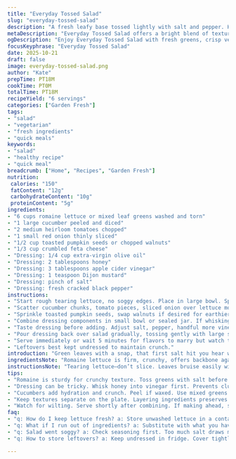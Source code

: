 ```yaml
---
title: "Everyday Tossed Salad"
slug: "everyday-tossed-salad"
description: "A fresh leafy base tossed lightly with salt and pepper. Heaps of crisp ingredients piled on top. Dressing whisked smooth; tangy with honey sweetness, balanced with apple cider vinegar. Tossed just enough to coat leaves without wilting. Variations include substituting romaine for mixed greens and swapping walnuts for toasted pumpkin seeds for a nutty crunch. A fast prep keeps textures bright and flavors sharp. Great for quick meals or sides. Serves six easily. Timing flexible with emphasis on fresh, vibrant ingredients layered for complexity. Dressing adjustable to preference; use the jar-shake method to emulsify efficiently."
metaDescription: "Everyday Tossed Salad offers a bright blend of textures with romaine, cucumbers, and a tangy honey vinaigrette. Quick prep for a fresh side."
ogDescription: "Enjoy Everyday Tossed Salad with fresh greens, crisp veggies, and a tangy honey dressing for a vibrant side dish."
focusKeyphrase: "Everyday Tossed Salad"
date: 2025-10-21
draft: false
image: everyday-tossed-salad.png
author: "Kate"
prepTime: PT18M
cookTime: PT0M
totalTime: PT18M
recipeYield: "6 servings"
categories: ["Garden Fresh"]
tags:
- "salad"
- "vegetarian"
- "fresh ingredients"
- "quick meals"
keywords:
- "salad"
- "healthy recipe"
- "quick meal"
breadcrumb: ["Home", "Recipes", "Garden Fresh"]
nutrition: 
 calories: "150"
 fatContent: "12g"
 carbohydrateContent: "10g"
 proteinContent: "5g"
ingredients:
- "6 cups romaine lettuce or mixed leaf greens washed and torn"
- "1 large cucumber peeled and diced"
- "2 medium heirloom tomatoes chopped"
- "1 small red onion thinly sliced"
- "1/2 cup toasted pumpkin seeds or chopped walnuts"
- "1/3 cup crumbled feta cheese"
- "Dressing: 1/4 cup extra-virgin olive oil"
- "Dressing: 2 tablespoons honey"
- "Dressing: 3 tablespoons apple cider vinegar"
- "Dressing: 1 teaspoon Dijon mustard"
- "Dressing: pinch of salt"
- "Dressing: fresh cracked black pepper"
instructions:
- "Start rough tearing lettuce, no soggy edges. Place in large bowl. Sprinkle with salt and cracked pepper. Toss gently with fingers to season every leaf without bruising. Salt draws out moisture, crisping leaves slightly if done ahead."
- "Scatter cucumber chunks, tomato pieces, sliced onion over lettuce mound. Textures layer here. Crunchy meets juicy and sharp in every forkful."
- "Sprinkle toasted pumpkin seeds, swap walnuts if desired for earthier note. Crumbled feta top it off. Cheesy saltiness contrasts bright veggies."
- "Combine dressing components in small bowl or sealed jar. If whisking, stir briskly until honey melts and mixture thickens slightly. Shaking jar makes emulsifying foolproof."
- "Taste dressing before adding. Adjust salt, pepper, handful more vinegar if it needs zing; dribble extra honey if too sharp."
- "Pour dressing back over salad gradually, tossing gently with large spoon and tongs. Toss enough to coat without watering down or bruising leaves."
- "Serve immediately or wait 5 minutes for flavors to marry but watch texture closely. Lettuce wilts fast."
- "Leftovers best kept undressed to maintain crunch."
introduction: "Green leaves with a snap, that first salt hit you hear when tossing crisp lettuce. No fancy gear needed — but attention to detail matters. Over-salting? Leaves soggy, limp. Under-seasoned? Bland. Layer firm cucumbers, juicy tomatoes, and sharp red onion on top, each adding texture contrast. Nuts ground toasty crunch, cheese adds that creamy bite that cuts brightness around edges. Dressing thickens under a vigorous whisk; honey dissolves fully before vinegar brings sharp lift. Serve briskly; salad won’t wait forever. A quick toss seals freshness in — not too much, or leaves bruise and water escapes. Keep the rhythm right, and you’ve got a salad that holds itself."
ingredientsNote: "Romaine lettuce is firm, crunchy, offers backbone against juicy veg and dressing. Mixed greens softer, but add color and variety—choose clean, crisp leaves for best texture. Sub pumpkin seeds for walnuts, or almonds toasted lightly; nuts bring vital crunch but can turn soggy if stored dressed. Red onion thinly sliced reduces sharpness, while soaking briefly in cold water tones blistering bite if preferred. Feta adds salty creaminess, but goat cheese or blue cheese work well for more pungency. Dressing is a balancing act; honey smooths acidity of apple cider vinegar, Dijon mustard helps emulsify dressing for coating. Olive oil quality impacts flavor and mouthfeel — choose extra virgin for aroma and complexity. Salt draws moisture, so add lightly at start, then season dressing to taste. Black pepper freshly cracked — no pre-ground here — adds bite."
instructionsNote: "Tearing lettuce—don’t slice. Leaves bruise easily with knife, causing bitter edges. Toss lettuce just after seasoning with salt and pepper to enhance flavor and texture. Add veggies on top to layer colors and shapes; mixing all at once dulls contrast and flavors blend too quickly. Toast pumpkin seeds briefly on dry pan until fragrance rises, watch carefully to avoid burning which ruins bitterness balance. Dressing: whisk honey into vinegar before oil addition; prevents honey clumps and encourages even emulsification. When dressing salad, pour little by little—overdressing turns crisp leaves watery quickly. Toss with large spoons or hands to avoid leaf damage. Serving shortly after dressing prevents sogginess. Leftovers keep better if dressing stored separately, allowing reheating or re-tossing fresh. Sensory cues: shiny leaves coated evenly, nutty aroma from seeds, feta visible in white flecks punctuating greens. Use jar method for dressing if hands busy or whisk elusive; shake until liquid thickens slight, then taste and tweak. Control salt and acidity carefully—too much vinegar drowns subtle veggie freshness."
tips:
- "Romaine is sturdy for crunchy texture. Toss greens with salt before adding other ingredients. Enhances flavor depth. Don't bruise them though."
- "Dressing can be tricky. Whisk honey into vinegar first. Prevents clumps. Olive oil added after blends better, emulsifies smoothly. Use quality oil."
- "Cucumbers add hydration and crunch. Peel if waxed. Use mixed greens for color. Swap nuts as needed. Pumpkin seeds are great. Don't overtoast."
- "Keep textures separate on the plate. Layering ingredients preserves individual flavors. Even distribution helps make each bite interesting."
- "Watch for wilting. Serve shortly after combining. If making ahead, store dressing separately. Maintain crispness in leftovers. Timing is key."
faq:
- "q: How do I keep lettuce fresh? a: Store unwashed lettuce in a container. Use paper towels to absorb moisture. Will last longer."
- "q: What if I run out of ingredients? a: Substitute with what you have. Spinach for romaine, almonds for walnuts. Adjust dressing to match."
- "q: Salad went soggy? a: Check seasoning first. Too much salt draws moisture. Let it sit too long after dressing. Serve immediately next time."
- "q: How to store leftovers? a: Keep undressed in fridge. Cover tightly. Re-toss fresh before serving. Or enjoy next day for lunch."

---
```

